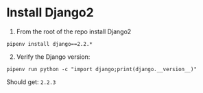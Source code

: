 # Install Django2

1. From the root of the repo install Django2
```
pipenv install django==2.2.*
```

2. Verify the Django version:
```
pipenv run python -c "import django;print(django.__version__)"
```
Should get: `2.2.3`
